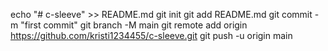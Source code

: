 echo "# c-sleeve" >> README.md
git init
git add README.md
git commit -m "first commit"
git branch -M main
git remote add origin https://github.com/kristi1234455/c-sleeve.git
git push -u origin main


